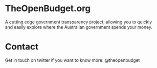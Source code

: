 TheOpenBudget.org
=================

A cutting edge government transparency project, allowing you to quickly and easily explore where the Australian government spends your money.

Contact
=======

Get in touch on twitter if you want to know more: @theopenbudget